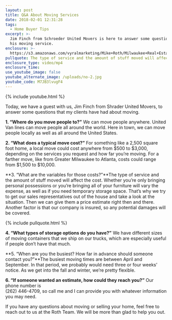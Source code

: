 ```yaml
---
layout: post
title: Q&A About Moving Services
date: 2018-02-01 12:31:28
tags:
  - Home Buyer Tips
excerpt: >-
  Jim Finch from Schroeder United Movers is here to answer some questions about
  his moving service.
enclosure: >-
  https://s3.amazonaws.com/vyralmarketing/Mike+Roth/Milwaukee+Real+Estate-+Q%2526A+About+Moving+Services.mp4
pullquote: The type of service and the amount of stuff moved will affect the cost.
enclosure_type: video/mp4
enclosure_time:
use_youtube_image: false
youtube_alternate_image: /uploads/no-2.jpg
youtube_code: M7JB3lvugF4
---
```



{% include youtube.html %}

Today, we have a guest with us, Jim Finch from Shrader United Movers, to answer some questions that my clients have had about moving.

**1. “Where do you move people to?”** We can move people anywhere. United Van lines can move people all around the world. Here in town, we can move people locally as well as all around the United States.

**2. “What does a typical move cost?”** For something like a 2,500 square foot home, a local move could cost anywhere from $500 to $3,000, depending on the services you request and how far you’re moving. For a farther move, like from Greater Milwaukee to Atlanta, costs could range from $1,500 to $10,000.

**3. “What are the variables for those costs?”**The type of service and the amount of stuff moved will affect the cost. Whether you’re only bringing personal possessions or you’re bringing all of your furniture will vary the expense, as well as if you need temporary storage space. That’s why we try to get our sales representatives out of the house and take a look at the situation. Then we can give them a price estimate right then and there. Another factor is that our company is insured, so any potential damages will be covered.

{% include pullquote.html %}

**4. “What types of storage options do you have?”** We have different sizes of moving containers that we ship on our trucks, which are especially useful if people don’t have that much.

**5. “When are you the busiest? How far in advance should someone contact you?”**The busiest moving times are between April and September. In that period, we probably would need three or four weeks’ notice. As we get into the fall and winter, we’re pretty flexible.

**6. “If someone wanted an estimate, how could they reach you?”** Our phone number is<br>(262) 446-4709, so call me and I can provide you with whatever information you may need.

If you have any questions about moving or selling your home, feel free to reach out to us at the Roth Team. We will be more than glad to help you out.